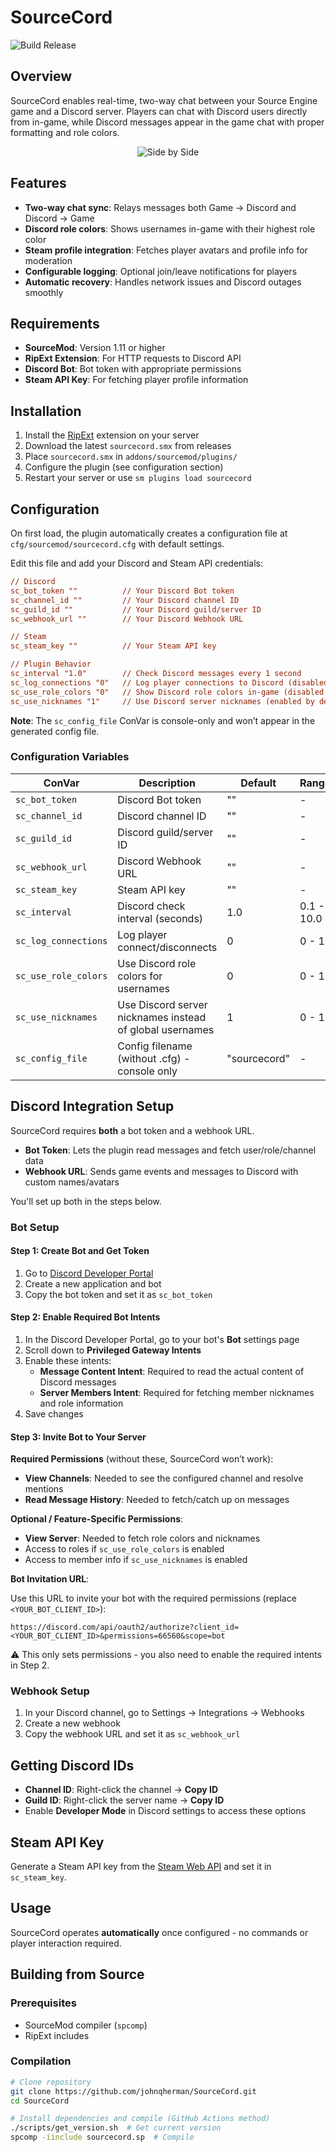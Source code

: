 # SourceCord

![Build Release](https://github.com/johnqherman/sourcecord/actions/workflows/build-release.yml/badge.svg)

## Overview

SourceCord enables real-time, two-way chat between your Source Engine game and a Discord server. Players can chat with Discord users directly from in-game, while Discord messages appear in the game chat with proper formatting and role colors.

<p align="center">
  <img src="https://github.com/user-attachments/assets/8c51d4c9-c2d6-4850-bf2e-b719c2064647" alt="Side by Side"/>
</p>

## Features

- **Two-way chat sync**: Relays messages both Game → Discord and Discord → Game
- **Discord role colors**: Shows usernames in-game with their highest role color
- **Steam profile integration**: Fetches player avatars and profile info for moderation
- **Configurable logging**: Optional join/leave notifications for players
- **Automatic recovery**: Handles network issues and Discord outages smoothly

## Requirements

- **SourceMod**: Version 1.11 or higher
- **RipExt Extension**: For HTTP requests to Discord API
- **Discord Bot**: Bot token with appropriate permissions
- **Steam API Key**: For fetching player profile information

## Installation

1. Install the [RipExt](https://forums.alliedmods.net/showthread.php?t=298024) extension on your server
2. Download the latest `sourcecord.smx` from releases
3. Place `sourcecord.smx` in `addons/sourcemod/plugins/`
4. Configure the plugin (see configuration section)
5. Restart your server or use `sm plugins load sourcecord`

## Configuration

On first load, the plugin automatically creates a configuration file at `cfg/sourcemod/sourcecord.cfg` with default settings.

Edit this file and add your Discord and Steam API credentials:

```cfg
// Discord
sc_bot_token ""          // Your Discord Bot token
sc_channel_id ""         // Your Discord channel ID  
sc_guild_id ""           // Your Discord guild/server ID
sc_webhook_url ""        // Your Discord Webhook URL

// Steam
sc_steam_key ""          // Your Steam API key

// Plugin Behavior
sc_interval "1.0"        // Check Discord messages every 1 second
sc_log_connections "0"   // Log player connections to Discord (disabled by default)
sc_use_role_colors "0"   // Show Discord role colors in-game (disabled by default)  
sc_use_nicknames "1"     // Use Discord server nicknames (enabled by default)
```

**Note**: The `sc_config_file` ConVar is console-only and won’t appear in the generated config file.

### Configuration Variables

| ConVar | Description | Default | Range |
|--------|-------------|---------|-------|
| `sc_bot_token` | Discord Bot token | "" | - |
| `sc_channel_id` | Discord channel ID | "" | - |
| `sc_guild_id` | Discord guild/server ID | "" | - |
| `sc_webhook_url` | Discord Webhook URL | "" | - |
| `sc_steam_key` | Steam API key | "" | - |
| `sc_interval` | Discord check interval (seconds) | 1.0 | 0.1 - 10.0 |
| `sc_log_connections` | Log player connect/disconnects | 0 | 0 - 1 |
| `sc_use_role_colors` | Use Discord role colors for usernames | 0 | 0 - 1 |
| `sc_use_nicknames` | Use Discord server nicknames instead of global usernames | 1 | 0 - 1 |
| `sc_config_file` | Config filename (without .cfg) - console only | "sourcecord" | - |

## Discord Integration Setup

SourceCord requires **both** a bot token and a webhook URL.

- **Bot Token**: Lets the plugin read messages and fetch user/role/channel data
- **Webhook URL**: Sends game events and messages to Discord with custom names/avatars

You'll set up both in the steps below.

### Bot Setup

#### Step 1: Create Bot and Get Token

1. Go to [Discord Developer Portal](https://discord.com/developers/applications)
2. Create a new application and bot
3. Copy the bot token and set it as `sc_bot_token`

#### Step 2: Enable Required Bot Intents

1. In the Discord Developer Portal, go to your bot's **Bot** settings page
2. Scroll down to **Privileged Gateway Intents**
3. Enable these intents:
   - **Message Content Intent**: Required to read the actual content of Discord messages
   - **Server Members Intent**: Required for fetching member nicknames and role information
4. Save changes

#### Step 3: Invite Bot to Your Server

**Required Permissions** (without these, SourceCord won’t work):

- **View Channels**: Needed to see the configured channel and resolve mentions
- **Read Message History**: Needed to fetch/catch up on messages

**Optional / Feature-Specific Permissions**:

- **View Server**: Needed to fetch role colors and nicknames
- Access to roles if `sc_use_role_colors` is enabled
- Access to member info if `sc_use_nicknames` is enabled

**Bot Invitation URL**:

Use this URL to invite your bot with the required permissions (replace `<YOUR_BOT_CLIENT_ID>`):

```
https://discord.com/api/oauth2/authorize?client_id=<YOUR_BOT_CLIENT_ID>&permissions=66560&scope=bot
```

⚠️ This only sets permissions - you also need to enable the required intents in Step 2.

### Webhook Setup

1. In your Discord channel, go to Settings → Integrations → Webhooks
2. Create a new webhook
3. Copy the webhook URL and set it as `sc_webhook_url`

## Getting Discord IDs

- **Channel ID**: Right-click the channel → **Copy ID**
- **Guild ID**: Right-click the server name → **Copy ID**
- Enable **Developer Mode** in Discord settings to access these options

## Steam API Key

Generate a Steam API key from the [Steam Web API](https://steamcommunity.com/dev/apikey) and set it in `sc_steam_key`.

## Usage

SourceCord operates **automatically** once configured - no commands or player interaction required.

## Building from Source

### Prerequisites

- SourceMod compiler (`spcomp`)
- RipExt includes

### Compilation

```bash
# Clone repository
git clone https://github.com/johnqherman/SourceCord.git
cd SourceCord

# Install dependencies and compile (GitHub Actions method)
./scripts/get_version.sh  # Get current version
spcomp -iinclude sourcecord.sp  # Compile
```
